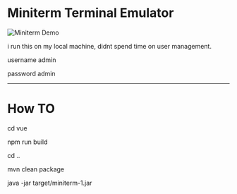 # Miniterm Terminal Emulator

![Miniterm Demo](https://j.gifs.com/K1X7LM.gif)

i run this on my local machine, didnt spend time on user management.

username admin

password admin

----

# How TO

cd vue

npm run build

cd ..



mvn clean package

java -jar target/miniterm-1.jar
